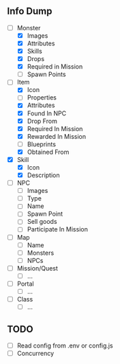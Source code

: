 ## Info Dump

- [ ] Monster
    - [x] Images
    - [x] Attributes
    - [x] Skills
    - [x] Drops
    - [x] Required in Mission
    - [ ] Spawn Points
- [ ] Item
    - [x] Icon
    - [ ] Properties
    - [x] Attributes
    - [x] Found In NPC
    - [x] Drop From
    - [x] Required In Mission
    - [x] Rewarded In Mission
    - [ ] Blueprints
    - [x] Obtained From
- [x] Skill
    - [x] Icon
    - [x] Description
- [ ] NPC
    - [ ] Images
    - [ ] Type
    - [ ] Name
    - [ ] Spawn Point
    - [ ] Sell goods
    - [ ] Participate In Mission
- [ ] Map
    - [ ] Name
    - [ ] Monsters
    - [ ] NPCs
- [ ] Mission/Quest
    - [ ] ...
- [ ] Portal
    - [ ] ...
- [ ] Class
    - [ ] ...

## TODO

- [ ] Read config from .env or config.js
- [ ] Concurrency
